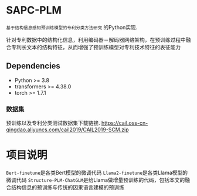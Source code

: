 # SAPC-PLM
`基于结构信息感知预训练模型的专利分类方法研究` 的Python实现.

针对专利数据中的结构化信息，利用编码器－解码器网络架构，在预训练过程中融合专利长文本的结构特征，从而增强了预训练模型对专利技术特征的表征能力

## Dependencies
- Python >= 3.8
- transformers >= 4.38.0
- torch >= 1.7.1

### 数据集
预训练以及专利分类测试数据集下载链接. https://cail.oss-cn-qingdao.aliyuncs.com/cail2019/CAIL2019-SCM.zip

# 项目说明
`Bert-finetune`是各类Bert模型的微调代码
`Llama2-finetune`是各类Llama模型的微调代码
`Structure-PLM-ChatGLM`是给Llama做增量预训练的代码，包括本文的融合结构信息的预训练与传统的因果语言建模的预训练
